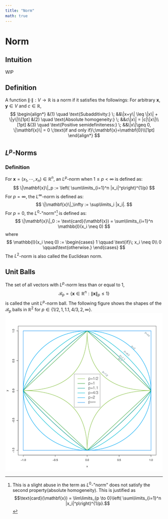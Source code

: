 ```yaml
---
title: "Norm"
math: true
---
```

# Norm
## Intuition
WIP
## Definition
A function $\|\cdot\|: V\to \mathbb{R}$ is a norm if it satisfies the followings:
For arbitrary $\mathbf{x},\mathbf{y}\in V$ and $c \in \mathbb{R}$,
$$
\begin{align*}
&(1) \quad \text{Subadditivity:}   \; &&\|x+y\| \leq \|x\| + \|y\|\\[1pt]
&(2) \quad \text{Absolute homogeneity:}   \; &&c\|x\| = |c|\|x\|\\[1pt]
&(3) \quad \text{Positive semidefiniteness:}   \; &&\|x\|\geq 0, \|\mathbf{x}\| = 0 \;\text{if and only if}\;\mathbf{x}=\mathbf{0}\\[1pt]
\end{align*}
$$

## $L^p$-Norms
### Definition
For $\mathbf{x} = (x_1, \cdots, x_n) \in \mathbb{R}^n$, an $L^p$-norm when $1\leq p < \infty$ is defined as:
$$
\|\mathbf{x}\|_p := \left( \sum\limits_{i=1}^n |x_i|^p\right)^{1/p}
$$
For $p = \infty$, the $L^\infty$-norm is defined as:
$$
\|\mathbf{x}\|_\infty := \sup\limits_i |x_i|.
$$
For $p=0$, the $L^0$-"norm"[^-1] is defined as:
$$
\|\mathbf{x}\|_0 := \text{card}(\mathbf{x}) = \sum\limits_{i=1}^n \mathbb{I}(x_i \neq 0)
$$
where
$$
\mathbb{I}(x_i \neq 0) :=
\begin{cases}
1 \qquad \text{if}\; x_i \neq 0\\
0 \qquad\text{otherwise.}
\end{cases}
$$
The $L^2$-norm is also called the Euclidean norm.

## Unit Balls
The set of all vectors with $L^p$-norm less than or equal to $1$,
$$
\mathcal{B}_p = \{\mathbf{x} \in \mathbb{R}^n:\|\mathbf{x}\|_p \leq 1 \}
$$
is called the unit $L^p$-norm ball.
The following figure shows the shapes of the $\mathcal{B}_p$ balls in $\mathbb{R}^2$ for $p\in \{1/2, 1, 1.1, 4/3, 2, \infty\}$.
![various-unit-balls](./images/various-unit-balls.png)

[^-1]: This is a slight abuse in the term as $L^0$-"norm" does not satisfy the second property(absolute homogeneity). This is justified as $$\text{card}(\mathbf{x}) = \lim\limits_{p \to 0}\left( \sum\limits_{i=1}^n |x_i|^p\right)^{1/p}.$$